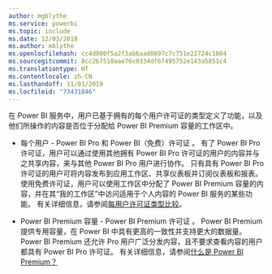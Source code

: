 ```yaml
---
author: mgblythe
ms.service: powerbi
ms.topic: include
ms.date: 12/03/2018
ms.author: mblythe
ms.openlocfilehash: cc4d000f5a2f3ab6aad0897c7c751e22724c1804
ms.sourcegitcommit: 8cc2b7510aae76c0334df6f495752e143a5851c4
ms.translationtype: HT
ms.contentlocale: zh-CN
ms.lasthandoff: 11/01/2019
ms.locfileid: "73431846"
---
```

在 Power BI 服务中，用户已基于拥有的每个用户许可证的类型定义了功能，以及他们所操作的内容是否位于分配给 Power BI Premium 容量的工作区中。


* 每个用户  -  Power BI Pro 和 Power BI（免费）许可证   。 有了 Power BI Pro 许可证，用户可以通过使用其他拥有 Power BI Pro 许可证的用户的内容并与之共享内容，来与其他 Power BI Pro 用户进行协作。 只有具有 Power BI Pro 许可证的用户可将内容发布到应用工作区、共享仪表板并订阅仪表板和报表。 使用免费许可证，用户可以使用工作区中分配了 Power BI Premium 容量的内容，并在其“我的工作区”中访问适用于个人内容的 Power BI 服务的某些功能。 有关详细信息，请参阅[每用户许可证类型比较](../service-features-license-type.md#per-user-license-type-comparison)。


* Power BI Premium 容量  -  Power BI Premium 许可证   。 Power BI Premium 提供专用容量，在 Power BI 中具有更高的一致性并支持更大的数据量。 Power BI Premium 还允许 Pro 用户广泛分发内容，且不要求查看内容的用户都具有 Power BI Pro 许可证。 有关详细信息，请参阅[什么是 Power BI Premium？](../service-premium-what-is.md)
